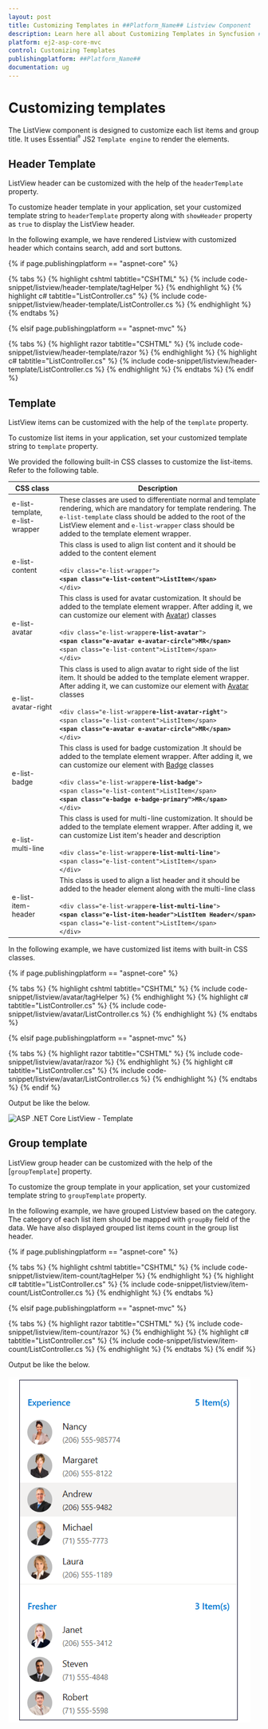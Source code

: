 ```yaml
---
layout: post
title: Customizing Templates in ##Platform_Name## Listview Component
description: Learn here all about Customizing Templates in Syncfusion ##Platform_Name## Listview component of Syncfusion Essential JS 2 and more.
platform: ej2-asp-core-mvc
control: Customizing Templates
publishingplatform: ##Platform_Name##
documentation: ug
---
```



# Customizing templates

The ListView component is designed to customize each list items and group title. It uses Essential<sup style="font-size:70%">&reg;</sup> JS2 `Template engine` to render the elements.

## Header Template

ListView header can be customized with the help of the `headerTemplate` property.

To customize header template in your application, set your customized template string to `headerTemplate` property along with `showHeader` property as `true` to display the ListView header.

In the following example, we have rendered Listview with customized header which contains search, add and sort buttons.

{% if page.publishingplatform == "aspnet-core" %}

{% tabs %}
{% highlight cshtml tabtitle="CSHTML" %}
{% include code-snippet/listview/header-template/tagHelper %}
{% endhighlight %}
{% highlight c# tabtitle="ListController.cs" %}
{% include code-snippet/listview/header-template/ListController.cs %}
{% endhighlight %}
{% endtabs %}

{% elsif page.publishingplatform == "aspnet-mvc" %}

{% tabs %}
{% highlight razor tabtitle="CSHTML" %}
{% include code-snippet/listview/header-template/razor %}
{% endhighlight %}
{% highlight c# tabtitle="ListController.cs" %}
{% include code-snippet/listview/header-template/ListController.cs %}
{% endhighlight %}
{% endtabs %}
{% endif %}



## Template

ListView items can be customized with the help of the `template` property.

To customize list items in your application, set your customized template string to `template` property.

We provided the following built-in CSS classes to customize the list-items. Refer to the following table.

| CSS class        | Description           |
| ------------- |-------------|
| e-list-template, e-list-wrapper | These classes are used to differentiate normal and template rendering, which are mandatory for template rendering. The `e-list-template` class should be added to the root of the ListView element and `e-list-wrapper` class should be added to the template element wrapper.
| e-list-content | This class is used to align list content and it should be added to the content element <br/><br/> `<div class="e-list-wrapper">`<br/><b>`<span class="e-list-content">ListItem</span>`</b> <br/>`</div>`|
| e-list-avatar | This class is used for avatar customization. It should be added to the template element wrapper. After adding it, we can customize our element with [Avatar](../avatar/getting-started)) classes <br/><br/> `<div class="e-list-wrapper`<b>`e-list-avatar`</b>`">` <br/> <b>`<span class="e-avatar e-avatar-circle">MR</span>`</b><br/>`<span class="e-list-content">ListItem</span>`<br/>`</div>`|
| e-list-avatar-right | This class is used to align avatar to right side of the list item. It should be added to the template element wrapper. After adding it, we can customize our element with [Avatar](../avatar/getting-started) classes <br/><br/> `<div class="e-list-wrapper`<b>`e-list-avatar-right`</b>`">` <br/> `<span class="e-list-content">ListItem</span>`<br/><b>`<span class="e-avatar e-avatar-circle">MR</span>`</b><br/> `</div>`|
| e-list-badge | This class is used for badge customization .It should be added to the template element wrapper. After adding it, we can customize our element with [Badge](../badge) classes <br/><br/> `<div class="e-list-wrapper`<b>`e-list-badge`</b>`">` <br/> `<span class="e-list-content">ListItem</span>`<br/><b>`<span class="e-badge e-badge-primary">MR</span>`</b><br/> `</div>`|
| e-list-multi-line | This class is used for multi-line customization. It should be added to the template element wrapper. After adding it, we can customize List item's header and description <br/><br/>`<div class="e-list-wrapper`<b>`e-list-multi-line`</b>`">` <br/> `<span class="e-list-content">ListItem</span>`<br/>`</div>`|
| e-list-item-header |This class is used to align a list header and it should be added to the header element along with the multi-line class <br/><br/> `<div class="e-list-wrapper`<b>`e-list-multi-line`</b>`">`<br/> <b>`<span class="e-list-item-header">ListItem Header</span>`</b><br/> `<span class="e-list-content">ListItem</span>`<br/>`</div>`|

In the following example, we have customized list items with built-in CSS classes.

{% if page.publishingplatform == "aspnet-core" %}

{% tabs %}
{% highlight cshtml tabtitle="CSHTML" %}
{% include code-snippet/listview/avatar/tagHelper %}
{% endhighlight %}
{% highlight c# tabtitle="ListController.cs" %}
{% include code-snippet/listview/avatar/ListController.cs %}
{% endhighlight %}
{% endtabs %}

{% elsif page.publishingplatform == "aspnet-mvc" %}

{% tabs %}
{% highlight razor tabtitle="CSHTML" %}
{% include code-snippet/listview/avatar/razor %}
{% endhighlight %}
{% highlight c# tabtitle="ListController.cs" %}
{% include code-snippet/listview/avatar/ListController.cs %}
{% endhighlight %}
{% endtabs %}
{% endif %}



Output be like the below.

![ASP .NET Core ListView - Template](./images/contact-template.png)

## Group template

ListView group header can be customized with the help of the [`groupTemplate`] property.

To customize the group template in your application, set your customized template string to `groupTemplate` property.

In the following example, we have grouped Listview based on the category. The category of each list item should be mapped with `groupBy` field of the data. We have also displayed grouped list items count in the group list header.

{% if page.publishingplatform == "aspnet-core" %}

{% tabs %}
{% highlight cshtml tabtitle="CSHTML" %}
{% include code-snippet/listview/item-count/tagHelper %}
{% endhighlight %}
{% highlight c# tabtitle="ListController.cs" %}
{% include code-snippet/listview/item-count/ListController.cs %}
{% endhighlight %}
{% endtabs %}

{% elsif page.publishingplatform == "aspnet-mvc" %}

{% tabs %}
{% highlight razor tabtitle="CSHTML" %}
{% include code-snippet/listview/item-count/razor %}
{% endhighlight %}
{% highlight c# tabtitle="ListController.cs" %}
{% include code-snippet/listview/item-count/ListController.cs %}
{% endhighlight %}
{% endtabs %}
{% endif %}



Output be like the below.

![ASP .NET Core ListView - Group Template](./images/group-template.png)